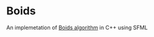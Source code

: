 # Boids
An implemetation of [Boids algorithm](https://en.wikipedia.org/wiki/Boids) in C++ using SFML
